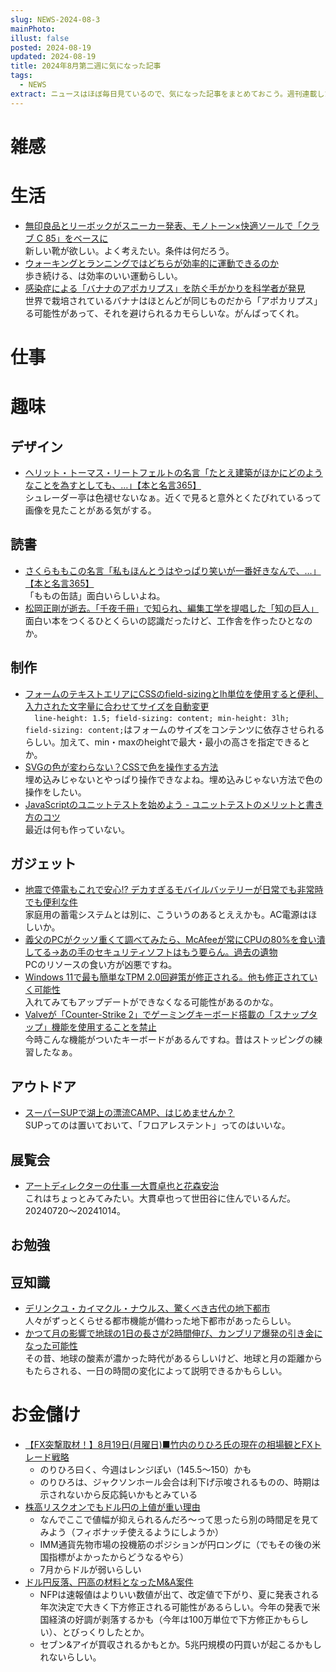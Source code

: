 ```yaml
---
slug: NEWS-2024-08-3
mainPhoto: 
illust: false
posted: 2024-08-19
updated: 2024-08-19
title: 2024年8月第二週に気になった記事
tags:
  - NEWS
extract: ニュースはほぼ毎日見ているので、気になった記事をまとめておこう。週刊連載したい。
---
```


# 雑感

# 生活

- [無印良品とリーボックがスニーカー発表、モノトーン×快適ソールで「クラブ C 85」をベースに](https://www.fashion-press.net/news/122650?media=line)  
  新しい靴が欲しい。よく考えたい。条件は何だろう。
- [ウォーキングとランニングではどちらが効率的に運動できるのか](https://gigazine.net/news/20240817-running-or-walking-efficient/)  
  歩き続ける、は効率のいい運動らしい。
- [感染症による「バナナのアポカリプス」を防ぐ手がかりを科学者が発見](https://gigazine.net/news/20240820-banana-apocalypse-tricky-genetics-fungus/)  
  世界で栽培されているバナナはほとんどが同じものだから「アポカリプス」る可能性があって、それを避けられるカモらしいな。がんばってくれ。
# 仕事

# 趣味

## デザイン

- [ヘリット・トーマス・リートフェルトの名言「たとえ建築がほかにどのようなことを為すとしても、…」【本と名言365】](https://casabrutus.com/categories/culture/420056)  
  シュレーダー亭は色褪せないなぁ。近くで見ると意外とくたびれているって画像を見たことがある気がする。

## 読書

- [さくらももこの名言「私もほんとうはやっぱり笑いが一番好きなんで、…」【本と名言365】](https://casabrutus.com/categories/culture/419595)  
  「ももの缶詰」面白いらしいよね。
- [松岡正剛が逝去。「千夜千冊」で知られ、編集工学を提唱した「知の巨人」](https://www.cinra.net/article/202408-whn-matsuokaseigow_edteam)  
  面白い本をつくるひとくらいの認識だったけど、工作舎を作ったひとなのか。
## 制作

- [フォームのテキストエリアにCSSのfield-sizingとlh単位を使用すると便利、入力された文字量に合わせてサイズを自動変更](https://coliss.com/articles/build-websites/operation/css/css-tips-for-textarea.html)  
  `  line-height: 1.5; field-sizing: content; min-height: 3lh;`  
  `field-sizing: content;`はフォームのサイズをコンテンツに依存させられるらしい。加えて、min・maxのheightで最大・最小の高さを指定できるとか。
- [SVGの色が変わらない？CSSで色を操作する方法](https://qiita.com/tasukuwatanabe/items/99ba6476d550edfead08)  
  埋め込みじゃないとやっぱり操作できなよね。埋め込みじゃない方法で色の操作をしたい。
- [JavaScriptのユニットテストを始めよう - ユニットテストのメリットと書き方のコツ](https://ics.media/entry/240820/)  
  最近は何も作っていない。

## ガジェット

- [地震で停電もこれで安心!? デカすぎるモバイルバッテリーが日常でも非常時でも便利な件](https://internet.watch.impress.co.jp/docs/column/teleworkgoods/1616464.html)  
  家庭用の蓄電システムとは別に、こういうのあるとええかも。AC電源はほしいか。
- [義父のPCがクッソ重くて調べてみたら、McAfeeが常にCPUの80%を食い潰してる→あの手のセキュリティソフトはもう要らん。過去の遺物](https://togetter.com/li/2419635)  
  PCのリソースの食い方が凶悪ですね。
- [Windows 11で最も簡単なTPM 2.0回避策が修正される。他も修正されていく可能性](https://gazlog.jp/entry/windows11-tpm2-bypass-block/)  
  入れてみてもアップデートができなくなる可能性があるのかな。
- [Valveが「Counter-Strike 2」でゲーミングキーボード搭載の「スナップタップ」機能を使用することを禁止](https://gigazine.net/news/20240821-counter-strike-2-snap-tap/)  
  今時こんな機能がついたキーボードがあるんですね。昔はストッピングの練習したなぁ。
## アウトドア

- [スーパーSUPで湖上の漂流CAMP、はじめませんか？](https://www.bepal.net/archives/456175)  
  SUPってのは置いておいて、「フロアレステント」ってのはいいな。

## 展覧会

- [アートディレクターの仕事 ―大貫卓也と花森安治](https://www.japandesign.ne.jp/event/artdirector-setagayaartmuseum/)  
  これはちょっとみてみたい。大貫卓也って世田谷に住んでいるんだ。20240720〜20241014。

## お勉強

## 豆知識

- [デリンクユ・カイマクル・ナウルス、驚くべき古代の地下都市](https://karapaia.com/archives/52333924.html)  
  人々がずっとくらせる都市機能が備わった地下都市があったらしい。
- [かつて月の影響で地球の1日の長さが2時間伸び、カンブリア爆発の引き金になった可能性](https://karapaia.com/archives/52334038.html)  
  その昔、地球の酸素が濃かった時代があるらしいけど、地球と月の距離からもたらされる、一日の時間の変化によって説明できるかもらしい。
# お金儲け

- [【FX突撃取材！】8月19日(月曜日)■竹内のりひろ氏の現在の相場観とFXトレード戦略](https://kissfx.com/article/takeuchi20240819fx.html)  
  - のりひろ曰く、今週はレンジぽい（145.5〜150）かも
  - のりひろは、ジャクソンホール会合は利下げ示唆されるものの、時期は示されないから反応鈍いかもとみている
- [株高リスクオンでもドル円の上値が重い理由](https://note.com/hiroko_lounge/n/n228641426e99)  
  - なんでここで値幅が抑えられるんだろ〜って思ったら別の時間足を見てみよう（フィボナッチ使えるようにしようか）
  - IMM通貨先物市場の投機筋のポジションが円ロングに（でもその後の米国指標がよかったからどうなるやら）
  - 7月からドルが弱いらしい
- [ドル円反落、円高の材料となったM&A案件](https://note.com/hiroko_lounge/n/ne8ced3e2246c)  
  - NFPは速報値はよりいい数値が出て、改定値で下がり、夏に発表される年次決定で大きく下方修正される可能性があるらしい。今年の発表で米国経済の好調が剥落するかも（今年は100万単位で下方修正かもらしい）、とびっくりしたとか。
  - セブン&アイが買収されるかもとか。5兆円規模の円買いが起こるかもしれないらしい。
